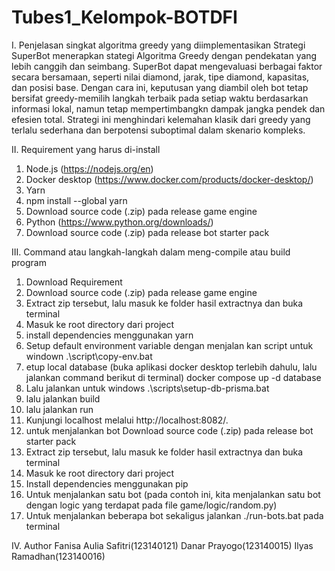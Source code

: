 # Tubes1_Kelompok-BOTDFI
I. Penjelasan singkat algoritma greedy yang diimplementasikan
Strategi SuperBot menerapkan stategi Algoritma Greedy dengan pendekatan yang lebih canggih dan seimbang. SuperBot dapat mengevaluasi berbagai faktor secara bersamaan, seperti nilai diamond, jarak, tipe diamond, kapasitas, dan posisi base. Dengan cara ini, keputusan yang diambil oleh bot tetap bersifat greedy-memilih langkah terbaik pada setiap waktu berdasarkan informasi lokal, namun tetap mempertimbangkn dampak jangka pendek dan efesien total. Strategi ini menghindari kelemahan klasik dari greedy yang terlalu sederhana dan berpotensi suboptimal dalam skenario kompleks.

II. Requirement yang harus di-install
1. Node.js (https://nodejs.org/en)
2. Docker desktop (https://www.docker.com/products/docker-desktop/)
3. Yarn
4. npm install --global yarn
5. Download source code (.zip) pada release game engine
6. Python (https://www.python.org/downloads/)
7. Download source code (.zip) pada release bot starter pack

III. Command atau langkah-langkah dalam meng-compile atau build program
1. Download Requirement
2. Download source code (.zip) pada release game engine
3. Extract zip tersebut, lalu masuk ke folder hasil extractnya dan buka terminal
4. Masuk ke root directory dari project
5. install dependencies menggunakan yarn
6. Setup default environment variable dengan menjalan kan script untuk windown .\script\copy-env.bat
7. etup local database (buka aplikasi docker desktop terlebih dahulu, lalu jalankan command berikut di terminal)
docker compose up -d database
8. Lalu jalankan untuk windows .\scripts\setup-db-prisma.bat
9. lalu jalankan build
10. lalu jalankan run
11. Kunjungi localhost melalui http://localhost:8082/.
12. untuk menjalankan bot Download source code (.zip) pada release bot starter pack
13. Extract zip tersebut, lalu masuk ke folder hasil extractnya dan buka terminal
14. Masuk ke root directory dari project
15. Install dependencies menggunakan pip
16. Untuk menjalankan satu bot (pada contoh ini, kita menjalankan satu bot dengan logic yang terdapat pada file game/logic/random.py)
17. Untuk menjalankan beberapa bot sekaligus jalankan ./run-bots.bat pada terminal

IV. Author
Fanisa Aulia Safitri(123140121)
Danar Prayogo(123140015)
Ilyas Ramadhan(123140016)
